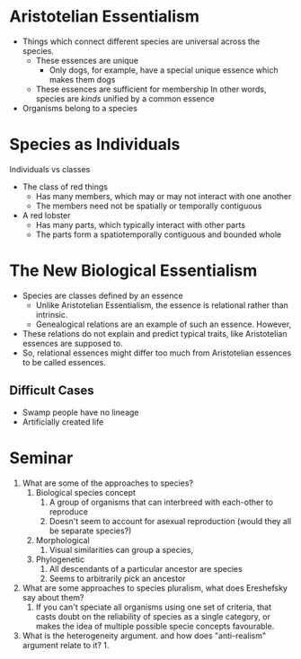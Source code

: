 # Aristotelian Essentialism
- Things which connect different species are universal across the species.
	- These essences are unique
		- Only dogs, for example, have a special unique essence which makes them dogs
	- These essences are sufficient for membership
In other words, species are *kinds* unified by a common essence
- Organisms belong to a species
# Species as Individuals
Individuals vs classes
- The class of red things
	- Has many members, which may or may not interact with one another
	- The members need not be spatially or temporally contiguous
- A red lobster
	- Has many parts, which typically interact with other parts
	- The parts form a spatiotemporally contiguous and bounded whole
# The New Biological Essentialism
- Species are classes defined by an essence
	- Unlike Aristotelian Essentialism, the essence is relational rather than intrinsic.
	- Genealogical relations are an example of such an essence.
However,
- These relations do not explain and predict typical traits, like Aristotelian essences are supposed to.
- So, relational essences might differ too much from Aristotelian essences to be called essences.
## Difficult Cases
- Swamp people have no lineage
- Artificially created life
# Seminar
1. What are some of the approaches to species?
	1. Biological species concept
		1. A group of organisms that can interbreed with each-other to reproduce
		2. Doesn't seem to account for asexual reproduction (would they all be separate species?)
	2. Morphological
		1. Visual similarities can group a species,
	3. Phylogenetic
		1. All descendants of a particular ancestor are species
		2. Seems to arbitrarily pick an ancestor
2. What are some approaches to species pluralism, what does Ereshefsky say about them?
	1. If you can't speciate all organisms using one set of criteria, that casts doubt on the reliability of species as a single category, or makes the idea of multiple possible specie concepts favourable.
3. What is the heterogeneity argument. and how does "anti-realism" argument relate to it?
	1. 